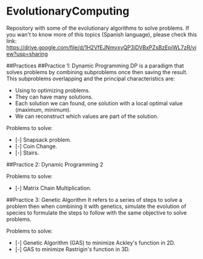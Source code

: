 # EvolutionaryComputing

Repository with some of the evolutionary algorithms to solve problems. 
If you wan't to know more of this topics (Spanish language), please check this link: 
https://drive.google.com/file/d/1H2VfEJNmvxyQP3iDVBxPZsBzEpiWL7zR/view?usp=sharing


##Practices 
  ##Practice 1: Dynamic Programming 
  DP is a paradigm that solves problems by combining subproblems once then saving the result.
  This subproblems overlapping and the principal characteristics are:
   - Using to optimizing problems.
   - They can have many solutions. 
   - Each solution we can found, one solution with a local optimal value (maximum, minimum).
   - We can reconstruct which values are part of the solution.
   
   Problems to solve:
   - [-] Snapsack problem.
   - [-] Coin Change.
   - [-] Stairs.
   
   ##Practice 2: Dynamic Programming 2
   
   Problems to solve:
   - [-] Matrix Chain Multiplication.

   ##Practice 3: Genetic Algorithm 
   It refers to a series of steps to solve a problem then when combining it with genetics, simulate
   the evolution of species to formulate the steps to follow with the same objective to solve problems.
   
   Problems to solve:
   - [-] Genetic Algorithm (GAS) to minimize Ackley's function in 2D.
   - [-] GAS to minimize Rastrigin's function in 3D.
   
   
